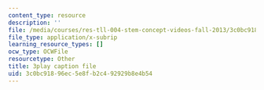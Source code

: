 ```yaml
---
content_type: resource
description: ''
file: /media/courses/res-tll-004-stem-concept-videos-fall-2013/3c0bc91896ec5e8fb2c492929b8e4b54_JrlZSfRM-IY.vtt
file_type: application/x-subrip
learning_resource_types: []
ocw_type: OCWFile
resourcetype: Other
title: 3play caption file
uid: 3c0bc918-96ec-5e8f-b2c4-92929b8e4b54
---
```

